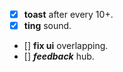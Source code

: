- [x] **toast** after every 10+.
- [x] **ting** sound.
- [] **fix ui** overlapping.
- [] ***feedback*** hub.
